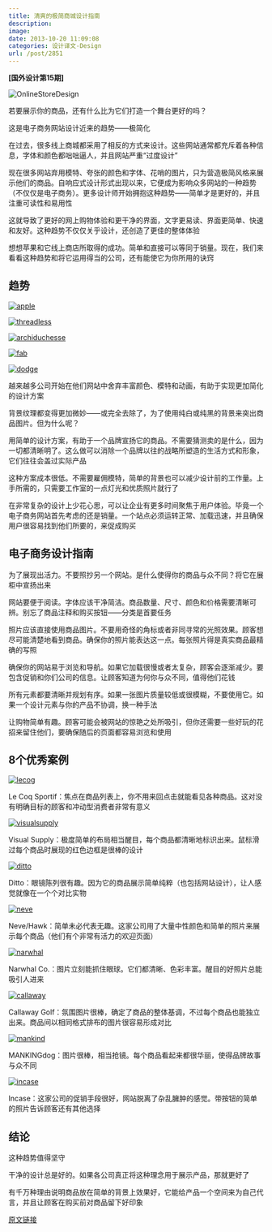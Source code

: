 ```yaml
---
title: 清爽的极简商城设计指南
description: 
image: 
date: 2013-10-20 11:09:08
categories: 设计译文-Design
url: /post/2851
---
```


**[国外设计第15期]**

![OnlineStoreDesign](http://codropspz.tympanus.netdna-cdn.com/codrops/wp-content/uploads/2012/12/OnlineStoreDesign.jpg)

若要展示你的商品，还有什么比为它们打造一个舞台更好的吗？

这是电子商务网站设计近来的趋势——极简化

在过去，很多线上商城都采用了相反的方式来设计。这些网站通常都充斥着各种信息，字体和颜色都咄咄逼人，并且网站严重“过度设计”

现在很多网站弃用模特、夸张的颜色和字体、花哨的图片，只为营造极简风格来展示他们的商品。自响应式设计形式出现以来，它便成为影响众多网站的一种趋势（不仅仅是电子商务）。更多设计师开始拥抱这种趋势——简单才是更好的，并且注重可读性和易用性

这就导致了更好的网上购物体验和更干净的界面，文字更易读、界面更简单、快速和友好。这种趋势不仅仅关乎设计，还创造了更佳的整体体验

想想苹果和它线上商店所取得的成功。简单和直接可以等同于销量。现在，我们来看看这种趋势和将它运用得当的公司，还有能使它为你所用的诀窍

## 趋势

[![](http://codropspz.tympanus.netdna-cdn.com/codrops/wp-content/uploads/2012/12/apple.jpg "apple")](http://store.apple.com/us)

[![](http://codropspz.tympanus.netdna-cdn.com/codrops/wp-content/uploads/2012/12/threadless.jpg "threadless")](http://beta.threadless.com/)

[![](http://codropspz.tympanus.netdna-cdn.com/codrops/wp-content/uploads/2012/12/archiduchesse.jpg "archiduchesse")](http://www.archiduchesse.com/)

[![](http://codropspz.tympanus.netdna-cdn.com/codrops/wp-content/uploads/2012/12/fab.jpg "fab")](http://tympanus.net/codrops/?attachment_id=13061)

[![](http://codropspz.tympanus.netdna-cdn.com/codrops/wp-content/uploads/2012/12/dodge.jpg "dodge")](http://www.dodgeandburn.com/)

越来越多公司开始在他们网站中舍弃丰富颜色、模特和动画，有助于实现更加简化的设计方案

背景纹理都变得更加微妙——或完全去除了，为了使用纯白或纯黑的背景来突出商品图片。但为什么呢？

用简单的设计方案，有助于一个品牌宣扬它的商品。不需要猜测卖的是什么，因为一切都清晰明了。这么做可以消除一个品牌以往的战略所塑造的生活方式和形象，它们往往会盖过实际产品

这种方案成本很低。不需要雇佣模特，简单的背景也可以减少设计前的工作量。上手所需的，只需要工作室的一点灯光和优质照片就行了

在非常复杂的设计上少花心思，可以让企业有更多时间聚焦于用户体验。毕竟一个电子商务网站首先考虑的还是销量。一个站点必须运转正常、加载迅速，并且确保用户很容易找到他们所要的，来促成购买

## 电子商务设计指南

为了展现出活力。不要照抄另一个网站。是什么使得你的商品与众不同？将它在展柜中宣扬出来

网站要便于阅读。字体应该干净简洁。商品数量、尺寸、颜色和价格需要清晰可辨。别忘了商品注释和购买按钮——分类是首要任务

照片应该直接使用商品图片。不要用奇怪的角标或者非同寻常的光照效果。顾客想尽可能清楚地看到商品。确保你的照片能表达这一点。每张照片得是真实商品最精确的写照

确保你的网站易于浏览和导航。如果它加载很慢或者太复杂，顾客会逐渐减少。要包含促销和你们公司的信息。让顾客知道为何你与众不同，值得他们花钱

所有元素都要清晰并规划有序。如果一张图片质量较低或很模糊，不要使用它。如果一个设计元素与你的产品不协调，换一种手法

让购物简单有趣。顾客可能会被网站的惊艳之处所吸引，但你还需要一些好玩的花招来留住他们，要确保随后的页面都容易浏览和使用

## 8个优秀案例

[![](http://codropspz.tympanus.netdna-cdn.com/codrops/wp-content/uploads/2012/12/lecog.jpg "lecog")](http://www.lecoqsportif.com/uk-en/catalogue#/femme/all_categories/all_colors/)

Le Coq Sportif：焦点在商品列表上，你不用来回点击就能看见各种商品。这对没有明确目标的顾客和冲动型消费者非常有意义

[![](http://codropspz.tympanus.netdna-cdn.com/codrops/wp-content/uploads/2012/12/visualsupply.jpg "visualsupply")](http://visualsupply.co/store/)

Visual Supply：极度简单的布局相当醒目，每个商品都清晰地标识出来。鼠标滑过每个商品时展现的红色边框是很棒的设计

[![](http://codropspz.tympanus.netdna-cdn.com/codrops/wp-content/uploads/2012/12/ditto.jpg "ditto")](http://www.ditto.com/products/mens-optical?&amp;place=1-0)

Ditto：眼镜陈列很有趣。因为它的商品展示简单纯粹（也包括网站设计），让人感觉就像在一个个对比实物

[![](http://codropspz.tympanus.netdna-cdn.com/codrops/wp-content/uploads/2012/12/neve.jpg "neve")](http://www.neveandhawk.com/collections/boys)

Neve/Hawk：简单未必代表无趣。这家公司用了大量中性颜色和简单的照片来展示每个商品（他们有个非常有活力的欢迎页面）

[![](http://codropspz.tympanus.netdna-cdn.com/codrops/wp-content/uploads/2012/12/narwhal.jpg "narwhal")](http://narwhalcompany.com/)

Narwhal Co.：图片立刻能抓住眼球。它们都清晰、色彩丰富。醒目的好照片总能吸引人进来

[![](http://codropspz.tympanus.netdna-cdn.com/codrops/wp-content/uploads/2012/12/callaway.jpg "callaway")](http://shop.callawaygolf.com/bags-cart/bags-cart,default,sc.html)

Callaway Golf：氛围图片很棒，确定了商品的整体基调，不过每个商品也能独立出来。商品间以相同格式排布的图片很容易形成对比

[![](http://codropspz.tympanus.netdna-cdn.com/codrops/wp-content/uploads/2012/12/mankind.jpg "mankind")](http://mankinddog.com/)

MANKINGdog：图片很棒，相当抢镜。每个商品看起来都很华丽，使得品牌故事与众不同

[![](http://codropspz.tympanus.netdna-cdn.com/codrops/wp-content/uploads/2012/12/incase.jpg "incase")](http://goincase.com/products/category/iPhone+5)

Incase：这家公司的促销手段很好，网站脱离了杂乱臃肿的感觉。带按钮的简单的照片告诉顾客还有其他选择

## 结论

这种趋势值得坚守

干净的设计总是好的。如果各公司真正将这种理念用于展示产品，那就更好了

有千万种理由说明商品放在简单的背景上效果好，它能给产品一个空间来为自己代言，并且让顾客在购买前对商品留下好印象

[原文链接](http://tympanus.net/codrops/2012/12/26/tips-for-a-clean-and-minimal-online-store-design/)